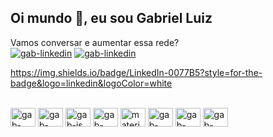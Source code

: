 ## Oi mundo 👋, eu sou Gabriel Luiz

Vamos conversar e aumentar essa rede?<br>
<a href="https://www.linkedin.com/in/gabrielluizsouza/" target="_blank"><img alt="gab-linkedin" src="https://img.shields.io/badge/LinkedIn-0077B5?style=for-the-badge&logo=linkedin&logoColor=white" /></a>
<a href="https://api.whatsapp.com/send?phone=5591991796566&text=Oi%20Gabriel%2C%20tudo%20bem%3F%20vim%20atrav%C3%A9s%20do%20GitHub%2C%20vamos%20conversar%3F" target="_blank"><img alt="gab-linkedin" src="https://img.shields.io/badge/WhatsApp-25D366?style=for-the-badge&logo=whatsapp&logoColor=white" /></a>

https://img.shields.io/badge/LinkedIn-0077B5?style=for-the-badge&logo=linkedin&logoColor=white

<div style="display: inline-block"><br> 

 <img height="30" width="40" alt="gab-html" src="https://cdn.jsdelivr.net/gh/devicons/devicon/icons/html5/html5-original.svg" />
 <img height="30" width="40" alt="gab-css" src="https://user-images.githubusercontent.com/92898767/201537120-45ceceda-032a-4d87-94ff-5484c078f59a.svg" />
 <img height="30" width="40" alt="gab-js" src="https://cdn.jsdelivr.net/gh/devicons/devicon/icons/javascript/javascript-original.svg" />  
 <img height="30" width="40" alt="gab-react" src="https://cdn.jsdelivr.net/gh/devicons/devicon/icons/react/react-original.svg" /> 
 <img height="30" width="40" alt="materialui" src="https://cdn.jsdelivr.net/gh/devicons/devicon/icons/materialui/materialui-original.svg" /> 
 <img height="30" width="40" alt="gab-mysql" src="https://cdn.jsdelivr.net/gh/devicons/devicon/icons/mysql/mysql-original-wordmark.svg" /> 
 <img height="30" width="40" alt="gab-nodejs" src="https://cdn.jsdelivr.net/gh/devicons/devicon/icons/nodejs/nodejs-original.svg" />
 <img height="30" width="40" alt="gab-typescript" src="https://cdn.jsdelivr.net/gh/devicons/devicon/icons/typescript/typescript-original.svg" /> 


</div>








<!--
**gabrielluizsouza/gabrielluizsouza** is a ✨ _special_ ✨ repository because its `README.md` (this file) appears on your GitHub profile.

Here are some ideas to get you started:

- 🔭 I’m currently working on ...
- 🌱 I’m currently learning ...
- 👯 I’m looking to collaborate on ...
- 🤔 I’m looking for help with ...
- 💬 Ask me about ...
- 📫 How to reach me: ...
- 😄 Pronouns: ...
- ⚡ Fun fact: ...
-->
